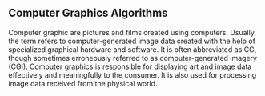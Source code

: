 ## Computer Graphics Algorithms

Computer graphic are pictures and films created using computers. Usually, the term refers to computer-generated image data created with the help of specialized graphical hardware and software. It is often abbreviated as CG, though sometimes erroneously referred to as computer-generated imagery (CGI). Computer graphics is responsible for displaying art and image data effectively and meaningfully to the consumer. It is also used for processing image data received from the physical world.
